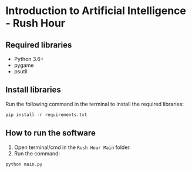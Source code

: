 # Introduction to Artificial Intelligence - Rush Hour
## Required libraries

- Python 3.6+
- pygame
- psutil

## Install libraries

Run the following command in the terminal to install the required libraries:
```python
pip install -r requirements.txt
```
## How to run the software

1. Open terminal/cmd in the `Rush Hour Main` folder.
2. Run the command:

```
python main.py
```